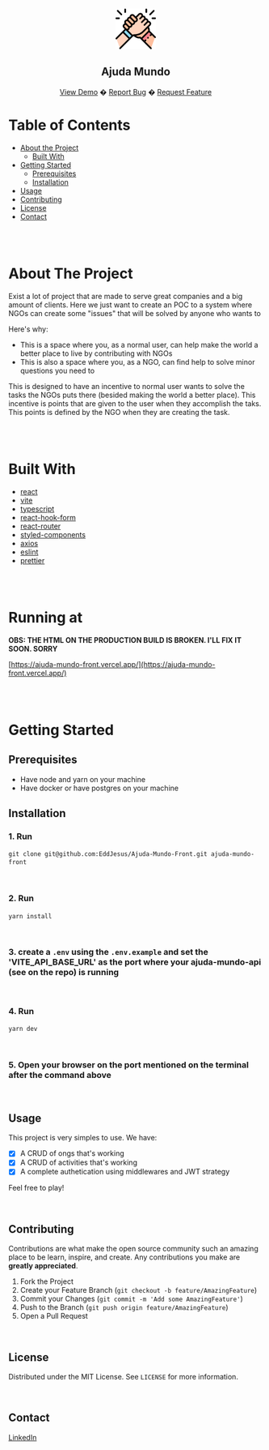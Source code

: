 <!--
repo name: Ajuda Mundo
description: Project developed to improve my skills and create portfolio
github name: EddJesus
link: https://github.com/EddJesus/Ajuda-Mundo-Front
logo path: src/assets/imgs/logo.png
twitter: https://twitter.com/EdJesuus
email: edusanto22@gmail.com
-->

<!-- PROJECT LOGO -->
<br />
<p align="center">
  <a href="https://github.com/EddJesus/Ajuda-Mundo-Front">
    <img src="src/assets/imgs/logo.png" alt="Logo" width="80" height="80">
  </a>
  <h2 align="center">
    Ajuda Mundo
  </h2>
    <p align="center">
      <a href="https://ajuda-mundo-front.vercel.app/">View Demo</a>
      �
      <a href="https://github.com/EddJesus/Ajuda-Mundo-Front/issues">Report Bug</a>
      �
      <a href="https://github.com/EddJesus/Ajuda-Mundo-Front/issues">Request Feature</a>
    </p>

</p>


<!-- TABLE OF CONTENTS -->
# Table of Contents

* [About the Project](#about-the-project)
  * [Built With](#built-with)
* [Getting Started](#getting-started)
  * [Prerequisites](#prerequisites)
  * [Installation](#installation)
* [Usage](#usage)
* [Contributing](#contributing)
* [License](#license)
* [Contact](#contact)

<br><br>

<!-- ABOUT THE PROJECT -->
# About The Project

Exist a lot of project that are made to serve great companies and a big amount of clients. Here we just want to create an POC to a system where NGOs can create some "issues" that will be solved by anyone who wants to

Here's why:
* This is a space where you, as a normal user, can help make the world a better place to live by contributing with NGOs
* This is also a space where you, as a NGO, can find help to solve minor questions you need to

This is designed to have an incentive to normal user wants to solve the tasks the NGOs puts there (besided making the world a better place). This incentive is points that are given to the user when they accomplish the taks. This points is defined by the NGO when they are creating the task.

<br><br>

# Built With

* [react](https://pt-br.reactjs.org/)
* [vite](https://vitejs.dev/)
* [typescript](https://www.typescriptlang.org/)
* [react-hook-form](https://react-hook-form.com/)
* [react-router](https://v5.reactrouter.com/web/guides/quick-start)
* [styled-components](https://styled-components.com/)
* [axios](https://axios-http.com/ptbr/docs/intro)
* [eslint](https://eslint.org/)
* [prettier](https://prettier.io/)

<br><br>

# Running at

**OBS: THE HTML ON THE PRODUCTION BUILD IS BROKEN. I'LL FIX IT SOON. SORRY**

[https://ajuda-mundo-front.vercel.app/](https://ajuda-mundo-front.vercel.app/)

<br><br>

<!-- GETTING STARTED -->
# Getting Started

## Prerequisites

- Have node and yarn on your machine
- Have docker or have postgres on your machine

## Installation

### 1. Run
```
git clone git@github.com:EddJesus/Ajuda-Mundo-Front.git ajuda-mundo-front
```
<br>

### 2. Run
```
yarn install
```
<br>

### 3. create a ```.env``` using the ```.env.example``` and set the 'VITE_API_BASE_URL' as the port where your ajuda-mundo-api (see on the repo) is running

<br>

### 4. Run
```
yarn dev
```

<br>

### 5. Open your browser on the port mentioned on the terminal after the command above

<br>

<!-- USAGE EXAMPLES -->
## Usage

This project is very simples to use. We have:

- [x] A CRUD of ongs that's working
- [x] A CRUD of activities that's working
- [x] A complete authetication using middlewares and JWT strategy

Feel free to play!

<br>

<!-- CONTRIBUTING -->
## Contributing

Contributions are what make the open source community such an amazing place to be learn, inspire, and create. Any contributions you make are **greatly appreciated**.

1. Fork the Project
2. Create your Feature Branch (`git checkout -b feature/AmazingFeature`)
3. Commit your Changes (`git commit -m 'Add some AmazingFeature'`)
4. Push to the Branch (`git push origin feature/AmazingFeature`)
5. Open a Pull Request

<br>

<!-- LICENSE -->
## License

Distributed under the MIT License. See `LICENSE` for more information.

<br>

<!-- CONTACT -->
## Contact

[LinkedIn](https://www.linkedin.com/in/dev-eduardo-jesus/)
